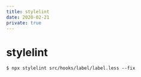 ```yaml
---
title: stylelint
date: 2020-02-21
private: true
---
```

# stylelint
    $ npx stylelint src/hooks/label/label.less --fix